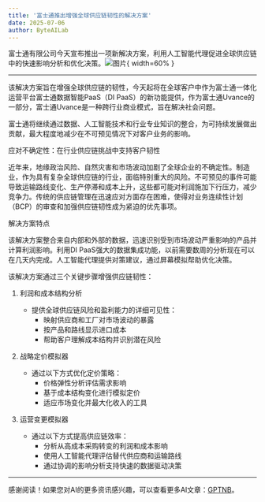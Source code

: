 ```yaml
---
title: '富士通推出增强全球供应链韧性的解决方案'
date: 2025-07-06
author: ByteAILab
---
```


富士通有限公司今天宣布推出一项新解决方案，利用人工智能代理促进全球供应链中的快速影响分析和优化决策。![图片](https://ai-techpark.com/wp-content/uploads/Fujitsu-Unveils.jpg){ width=60% }

---
该解决方案旨在增强全球供应链的韧性，今天起将在全球客户中作为富士通一体化运营平台富士通数据智能PaaS（DI PaaS）的新功能提供，作为富士通Uvance的一部分，富士通Uvance是一种跨行业商业模式，旨在解决社会问题。

富士通将继续通过数据、人工智能技术和行业专业知识的整合，为可持续发展做出贡献，最大程度地减少在不可预见情况下对客户业务的影响。

应对不确定性：在行业供应链挑战中支持客户韧性

近年来，地缘政治风险、自然灾害和市场波动加剧了全球企业的不确定性。制造业，作为具有复杂全球供应链的行业，面临特别重大的风险。不可预见的事件可能导致运输路线变化、生产停滞和成本上升，这些都可能对利润施加下行压力，减少竞争力。传统的供应链管理在迅速应对方面存在困难，使得对业务连续性计划（BCP）的审查和加强供应链韧性成为紧迫的优先事项。

解决方案特点

该解决方案整合来自内部和外部的数据，迅速识别受到市场波动严重影响的产品并计算利润影响。利用DI PaaS强大的数据集成功能，以前需要数周的分析现在可以在几天内完成。人工智能代理提供对策建议，通过屏幕模拟帮助优化决策。

该解决方案通过三个关键步骤增强供应链韧性：

1. 利润和成本结构分析
   - 提供全球供应链风险和盈利能力的详细可见性：
     - 映射供应商和工厂对市场波动的暴露
     - 按产品和路线显示进口成本
     - 帮助客户理解成本结构并识别潜在风险

2. 战略定价模拟器
   - 通过以下方式优化定价策略：
     - 价格弹性分析评估需求影响
     - 基于成本结构变化进行模拟定价
     - 适应市场变化并最大化收入的工具

3. 运营变更模拟器
   - 通过以下方式提高供应链效率：
     - 分析从高成本采购转变的利润和成本影响
     - 使用人工智能代理评估替代供应商和运输路线
     - 通过协调的影响分析支持快速的数据驱动决策
---
感谢阅读！如果您对AI的更多资讯感兴趣，可以查看更多AI文章：[GPTNB](https://gptnb.com)。